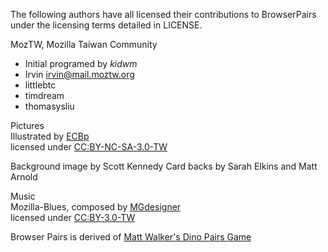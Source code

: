 The following authors have all licensed their contributions to BrowserPairs  
under the licensing terms detailed in LICENSE.

MozTW, Mozilla Taiwan Community
* Initial programed by *kidwm*
* Irvin <irvin@mail.moztw.org>
* littlebtc
* timdream
* thomasysliu


Pictures  
Illustrated by [ECBp](http://blog.yam.com/ECBp/article/44076465)  
licensed under [CC:BY-NC-SA-3.0-TW](http://creativecommons.org/licenses/by-nc-sa/3.0/tw/)

Background image by Scott Kennedy
Card backs by Sarah Elkins and Matt Arnold

Music  
Mozilla-Blues, composed by [MGdesigner](http://magicdesign.blogspot.com/)  
licensed under [CC:BY-3.0-TW](http://creativecommons.org/licenses/by/3.0/tw/deed.en)



Browser Pairs is derived of [Matt Walker's Dino Pairs Game](https://github.com/zammer/Dino_Pairs)
